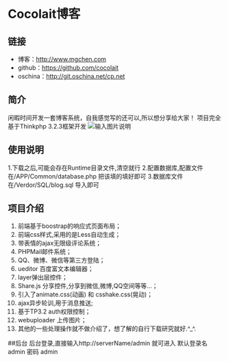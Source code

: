 # Cocolait博客

## 链接
- 博客：http://www.mgchen.com  
- github：https://github.com/cocolait 
- oschina：http://git.oschina.net/cp.net  

## 简介
闲暇时间开发一套博客系统，自我感觉写的还可以,所以想分享给大家！
项目完全基于Thinkphp 3.2.3框架开发
![输入图片说明](http://git.oschina.net/uploads/images/2016/1125/175219_db5f2b9a_588912.png "cocolait博客")


## 使用说明
1.下载之后,可能会存在Runtime目录文件,清空就行
2.配置数据库,配置文件在/APP/Common/database.php 把该填的填好即可
3.数据库文件 在/Verdor/SQL/blog.sql 导入即可

## 项目介绍

1. 前端基于boostrap的响应式页面布局；
1. 前端css样式,采用的是Less自动生成；
1. 带表情的ajax无限级评论系统；
1. PHPMail邮件系统；
1. QQ、微博、微信等第三方登陆；
1. ueditor 百度富文本编辑器；
1. layer弹出层控件；
1. Share.js 分享控件,分享到微信,微博,QQ空间等等...；
1. 引入了animate.css(动画) 和 csshake.css(晃动)；
1. ajax异步轮训,用于消息推送;
1. 基于TP3.2 auth权限控制；
1. webuploader 上传图片；
1. 其他的一些处理操作就不做介绍了，想了解的自行下载研究就好.^_^.

##后台
后台登录,直接输入http://serverName/admin 就可进入
默认登录名 admin 密码 admin

